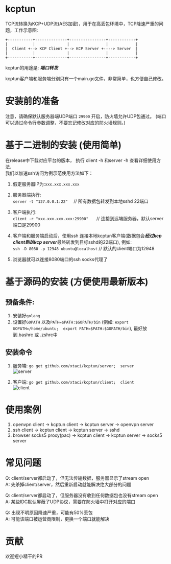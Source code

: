 # kcptun
TCP流转换为KCP+UDP流(AES加密)，用于在高丢包环境中，TCP降速严重的问题，工作示意图:      
```
+-----------+--------------+----------------+------------+
|           |              |                |            |
|  Client +--> KCP Client +--> KCP Server +----> Server  |
|           |              |                |            |
+-----------+--------------+----------------+------------+
```

kcptun的用途是: ***端口转发***

kcptun客户端和服务端分别只有一个main.go文件，非常简单，也方便自己修改。      

# 安装前的准备
注意，请确保默认服务器端UDP端口 ```29900``` 开启，防火墙允许UDP包通过。   (端口可以通过命令行参数调整，不要忘记修改对应的防火墙规则。)

# 基于二进制的安装 (使用简单)
在release中下载对应平台的版本， 执行 client -h 和server -h 查看详细使用方法.        
我们以加速ssh访问为例示范使用方法如下：         

1. 假定服务器IP为:```xxx.xxx.xxx.xxx```

2. 服务器端执行:     
```server -t "127.0.0.1:22"  ```     // 所有数据包转发到本地sshd 22端口           

3. 客户端执行:          
```client -r "xxx.xxx.xxx.xxx:29900"   ```    // 连接到远端服务器，默认server端口是29900           

4. 客户端和服务端启动后，使用ssh 连接本地kcptun客户端(数据包会***经过kcp client到达kcp server***最终转发到目标sshd的22端口), 例如:             
```ssh -D 8080 -p 12948 ubuntu@localhost```     // 默认的client端口为12948    

5. 浏览器就可以连接8080端口的ssh socks代理了

# 基于源码的安装  (方便使用最新版本)
## 预备条件:       
1. 安装好```golang```       
2. 设置好```GOPATH```  以及```PATH=$PATH:$GOPATH/bin``` (例如: ```export GOPATH=/home/ubuntu;  export PATH=$PATH:$GOPATH/bin```), 最好放到.bashrc 或 .zshrc中 

## 安装命令
1. 服务端: ```go get github.com/xtaci/kcptun/server;  server```        
![server](server.gif)      

2. 客户端: ```go get github.com/xtaci/kcptun/client;  client```      
![client](client.gif)    


# 使用案例
1. openvpn client -> kcptun client -> kcptun server -> openvpn server
2. ssh client -> kcptun client -> kcptun server -> sshd
2. browser socks5 proxy(pac) -> kcptun client -> kcptun server -> socks5 server

# 常见问题
Q: client/server都启动了，但无法传输数据，服务器显示了stream open        
A: 先杀掉client/server，然后重新启动就能解决绝大部分的问题             

Q: client/server都启动了，但服务器没有收到任何数据包也没有stream open          
A: 某些IDC默认屏蔽了UDP协议，需要在防火墙中打开对应的端口

Q: 出现不明原因降速严重，可能有50%丢包         
A: 可能该端口被运营商限制，更换一个端口就能解决        

# 贡献
欢迎短小精干的PR
